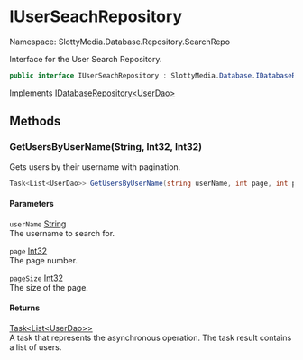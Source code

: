 # IUserSeachRepository

Namespace: SlottyMedia.Database.Repository.SearchRepo

Interface for the User Search Repository.

```csharp
public interface IUserSeachRepository : SlottyMedia.Database.IDatabaseRepository`1[[SlottyMedia.Database.Daos.UserDao, SlottyMedia.Database, Version=1.0.0.0, Culture=neutral, PublicKeyToken=null]]
```

Implements [IDatabaseRepository&lt;UserDao&gt;](./slottymedia.database.idatabaserepository-1.md)

## Methods

### **GetUsersByUserName(String, Int32, Int32)**

Gets users by their username with pagination.

```csharp
Task<List<UserDao>> GetUsersByUserName(string userName, int page, int pageSize)
```

#### Parameters

`userName` [String](https://docs.microsoft.com/en-us/dotnet/api/system.string)<br>
The username to search for.

`page` [Int32](https://docs.microsoft.com/en-us/dotnet/api/system.int32)<br>
The page number.

`pageSize` [Int32](https://docs.microsoft.com/en-us/dotnet/api/system.int32)<br>
The size of the page.

#### Returns

[Task&lt;List&lt;UserDao&gt;&gt;](https://docs.microsoft.com/en-us/dotnet/api/system.threading.tasks.task-1)<br>
A task that represents the asynchronous operation. The task result contains a list of users.
